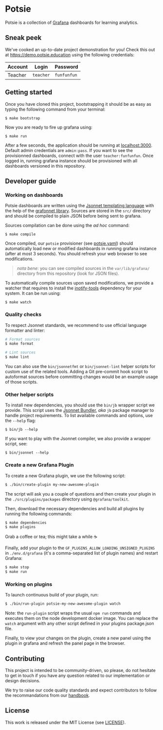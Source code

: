 # Potsie

Potsie is a collection of [Grafana](https://grafana.com/grafana/) dashboards
for learning analytics.

## Sneak peek

We've cooked an up-to-date project demonstration for you! Check this out at
https://demo.potsie.education using the following credentials:

| Account | Login     | Password    |
| ------- | --------- | ----------- |
| Teacher | `teacher` | `funfunfun` |

## Getting started

Once you have cloned this project, bootstrapping it should be as easy as typing
the following command from your terminal:

```
$ make bootstrap
```

Now you are ready to fire up grafana using:

```
$ make run
```

After a few seconds, the application should be running at
[localhost:3000](http://localhost:3000). Default admin credentials are
`admin:pass`. If you want to see the provisionned dashboards, connect with the user `teacher:funfunfun`.
Once logged in, running grafana instance should be provisioned
with all dashboards versioned in this repository.

## Developer guide

### Working on dashboards

Potsie dashboards are written using the [Jsonnet templating
language](https://jsonnet.org) with the help of the [grafonnet
library](https://github.com/grafana/grafonnet-lib). Sources are stored in the
`src/` directory and should be compiled to plain JSON before being sent to
grafana.

Sources compilation can be done using the _ad hoc_ command:

```
$ make compile
```

Once compiled, our `potsie` provisioner (see
[potsie.yaml](./etc/grafana/provisioning/dashboards/potsie.yaml)) should
automatically load new or modified dashboards in running grafana instance
(after at most 3 seconds). You should refresh your web browser to see
modifications.

> _nota bene_: you can see compiled sources in the `var/lib/grafana/` directory
> from this repository (look for JSON files).

To automatically compile sources upon saved modifications, we provide a watcher
that requires to install the
[inotify-tools](https://github.com/inotify-tools/inotify-tools/wiki) dependency
for your system. It can be run using:

```
$ make watch
```

### Quality checks

To respect Jsonnet standards, we recommend to use official language formatter
and linter:

```bash
# Format sources
$ make format

# Lint sources
$ make lint
```

You can also use the `bin/jsonnetfmt` or `bin/jsonnet-lint` helper scripts for
custom use of the related tools. Adding a Git pre-commit hook script to
autoformat sources before committing changes would be an example usage of those
scripts.

### Other helper scripts

To install new dependencies, you should use the `bin/jb` wrapper script we
provide. This script uses the [Jsonnet
Bundler](https://github.com/jsonnet-bundler/jsonnet-bundler), _aka_ `jb`
package manager to handle project requirements. To list available commands and
options, use the `--help` flag:

```
$ bin/jb --help
```

If you want to play with the Jsonnet compiler, we also provide a wrapper
script, see:

```
$ bin/jsonnet --help
```

### Create a new Grafana Plugin

To create a new Grafana plugin, we use the following script:

```bash
$ ./bin/create-plugin my-new-awesome-plugin
```

The script will ask you a couple of questions and then create your plugin
in the `./src/plugins/packages` directory using `@grafana/toolkit`.

Then, download the necessary dependencies and build all plugins by running
the following commands:

```bash
$ make dependencies
$ make plugins
```

Grab a coffee or tea; this might take a while :coffee:

Finally, add your plugin to the `GF_PLUGINS_ALLOW_LOADING_UNSIGNED_PLUGINS` in `./env.d/grafana`
(it's a comma-separated list of plugin names) and restart Grafana:

```bash
$ make stop
$ make run
```

### Working on plugins

To launch continuous build of your plugin, run:

```bash
$ ./bin/run-plugin potsie-my-new-awesome-plugin watch
```

Note: the `run-plugin` script wraps the usual `npm run` commands and executes them
on the node development docker image.
You can replace the `watch` argument with any other script defined in your
plugins package.json file.

Finally, to view your changes on the plugin, create a new panel using the plugin
in grafana and refresh the panel page in the browser.

## Contributing

This project is intended to be community-driven, so please, do not hesitate to
get in touch if you have any question related to our implementation or design
decisions.

We try to raise our code quality standards and expect contributors to follow
the recommandations from our
[handbook](https://openfun.gitbooks.io/handbook/content).

## License

This work is released under the MIT License (see [LICENSE](./LICENSE.md)).
